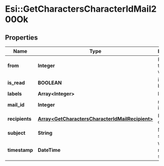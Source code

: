 # Esi::GetCharactersCharacterIdMail200Ok

## Properties
Name | Type | Description | Notes
------------ | ------------- | ------------- | -------------
**from** | **Integer** | From whom the mail was sent | [optional] 
**is_read** | **BOOLEAN** | is_read boolean | [optional] 
**labels** | **Array&lt;Integer&gt;** | labels array | [optional] 
**mail_id** | **Integer** | mail_id integer | [optional] 
**recipients** | [**Array&lt;GetCharactersCharacterIdMailRecipient&gt;**](GetCharactersCharacterIdMailRecipient.md) | Recipients of the mail | [optional] 
**subject** | **String** | Mail subject | [optional] 
**timestamp** | **DateTime** | When the mail was sent | [optional] 


